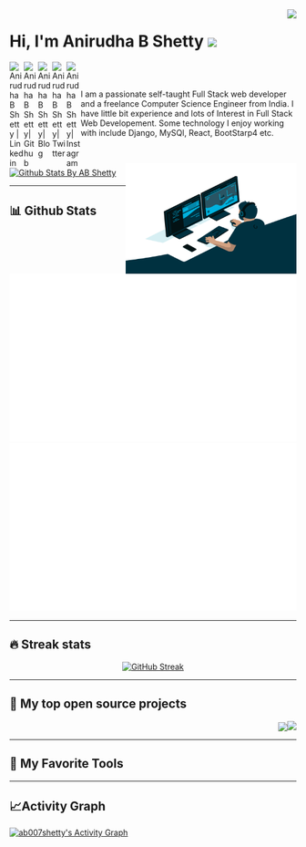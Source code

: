<img align="right" src="https://visitor-badge.laobi.icu/badge?page_id=ab007shetty.ab007shetty">

<h1 align="left">
Hi, I'm Anirudha B Shetty  <img src="https://media.giphy.com/media/hvRJCLFzcasrR4ia7z/giphy.gif" width="68">
</h1>


<a href="https://www.linkedin.com/in/anirudha-b-shetty-29a338111/">
  <img align="left" alt="Anirudha B Shetty | Linkedin" width="25px" src="https://www.flaticon.com/svg/static/icons/svg/174/174857.svg" />
</a>
<a href="https://ab007shetty.github.io/">
  <img align="left" alt="Anirudha B Shetty| Github" width="25px" src="https://www.flaticon.com/svg/static/icons/svg/733/733553.svg" />
</a>
<a href="https://ab007shetty.pythonanywhere.com">
  <img align="left" alt="Anirudha B Shetty| Blog" width="25px" src="https://www.flaticon.com/svg/static/icons/svg/1187/1187544.svg" />
</a>
<a href="https://twitter.com/ab007shetty/">
  <img align="left" alt="Anirudha B Shetty| Twitter" width="25px" src="https://www.flaticon.com/svg/static/icons/svg/1409/1409937.svg" />
</a>
<a href="https://www.instagram.com/a.b.shetty/">
  <img align="left" alt="Anirudha B Shetty| Instagram" width="25px" src="https://www.flaticon.com/svg/static/icons/svg/2111/2111463.svg" />
</a>



<br/>
<br/>

 I am a passionate self-taught Full Stack web developer and a freelance Computer Science Engineer from India.
 I have little bit experience and lots of Interest in Full Stack Web Developement.
 Some technology I enjoy working  with include Django, MySQl, React, BootStarp4 etc.

<br>


<div>
  <img align="right" alt="GIF" src="https://github.com/ab007shetty/ab007shetty/blob/main/code.gif" width="300" height="194" />
  
[![Github Stats By AB Shetty](https://github-readme-stats.vercel.app/api?username=ab007shetty&show_icons=true&hide_border=true&title_color=fff&count_private=true&line_height=21&text_color=000&icon_color=000&bg_color=0,ea6161,ffc64d,fffc4d,52fa5a&theme=graywhite)](https://ab007shetty.github.io/)
</div>
<hr> 

  
 
## 📊 Github Stats
<a align="center" href='https://github.com/ab007shetty/github-stats'>

![Stats Overview](https://github.com/ab007shetty/github-stats/blob/master/generated/overview.svg)
![Most Used Languages](https://github.com/ab007shetty/github-stats/blob/master/generated/languages.svg)

</a>
<hr>

## 🔥 Streak stats
<a align="center" href='https://github.com/ab007shetty/github-stats'>

 ![GitHub Streak](https://github-readme-streak-stats.herokuapp.com/?user=ab007shetty&theme=monokai-metallian&hide_border=true)

</a>
<hr>
 
 ## 📘 My top open source projects

  
<div align="right"> 
<a href="https://github.com/ab007shetty/django-for-everybody">
  <img align="center" src="https://github-readme-stats.vercel.app/api/pin/?username=ab007shetty&repo=django-for-everybody&show_icons=true&title_color=fff&icon_color=79ff97&text_color=9f9f9f&bg_color=151515" />
</a>
  
<a href="https://github.com/ab007shetty/eClassroom">
  <img align="right" src="https://github-readme-stats.vercel.app/api/pin/?username=ab007shetty&repo=eClassroom&show_icons=true&title_color=fff&icon_color=79ff97&text_color=9f9f9f&bg_color=151515" />
</a>

</div>
<hr>


## 💖 My Favorite Tools


<hr>


## 📈Activity Graph

<a href="https://github.com/ab007shetty/github-stats"><img alt="ab007shetty's Activity Graph" src="https://activity-graph.herokuapp.com/graph?username=ab007shetty&bg_color=1F222E&color=F8D866&line=F85D7F&point=FFFFFF&hide_border=true" /></a>
